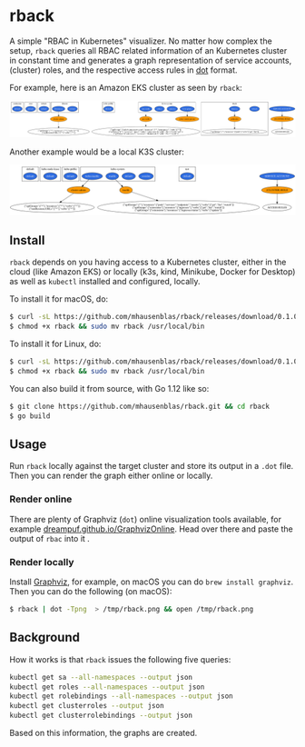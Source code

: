 # rback

A simple "RBAC in Kubernetes" visualizer. No matter how complex the setup, `rback` queries all RBAC related information of an Kubernetes cluster in constant time and generates a graph representation of service accounts, (cluster) roles, and the respective access rules in [dot](https://www.graphviz.org/doc/info/lang.html) format.

For example, here is an Amazon EKS cluster as seen by `rback`:

![EKS cluster](examples/eks.dot.png)

Another example would be a local K3S cluster:

![K3S cluster](examples/k3s.dot.png)

## Install

`rback` depends on you having access to a Kubernetes cluster, either in the cloud (like Amazon EKS)
or locally (k3s, kind, Minikube, Docker for Desktop) as well as  `kubectl` installed and configured, locally.


To install it for macOS, do:

```sh
$ curl -sL https://github.com/mhausenblas/rback/releases/download/0.1.0/macos_rback -o rback
$ chmod +x rback && sudo mv rback /usr/local/bin
```

To install it for Linux, do:

```sh
$ curl -sL https://github.com/mhausenblas/rback/releases/download/0.1.0/linux_rback -o rback
$ chmod +x rback && sudo mv rback /usr/local/bin
```


You can also build it from source, with Go 1.12 like so:

```sh
$ git clone https://github.com/mhausenblas/rback.git && cd rback
$ go build
```

## Usage

Run `rback` locally against the target cluster and store its output in a `.dot` file. Then you can render the graph either online or locally.

### Render online

There are plenty of Graphviz (`dot`) online visualization tools available, for example [dreampuf.github.io/GraphvizOnline](https://dreampuf.github.io/GraphvizOnline/). Head over there and paste the output of `rbac` into it
.

### Render locally

Install [Graphviz](https://www.graphviz.org/), for example, on macOS you can do `brew install graphviz`. Then you can do the following (on macOS):

```sh
$ rback | dot -Tpng  > /tmp/rback.png && open /tmp/rback.png
```

## Background

How it works is that `rback` issues the following five queries:

```sh
kubectl get sa --all-namespaces --output json
kubectl get roles --all-namespaces --output json
kubectl get rolebindings --all-namespaces --output json
kubectl get clusterroles --output json
kubectl get clusterrolebindings --output json
```

Based on this information, the graphs are created.